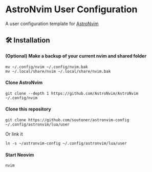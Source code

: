 # AstroNvim User Configuration

A user configuration template for [AstroNvim](https://github.com/AstroNvim/AstroNvim)

## 🛠️ Installation

#### (Optional) Make a backup of your current nvim and shared folder

```shell
mv ~/.config/nvim ~/.config/nvim.bak
mv ~/.local/share/nvim ~/.local/share/nvim.bak
```

#### Clone AstroNvim

```shell
git clone --depth 1 https://github.com/AstroNvim/AstroNvim ~/.config/nvim
```

#### Clone this repository

```shell
git clone https://github.com/soutoner/astronvim-config ~/.config/astronvim/lua/user
```

Or link it

```shell
ln -s ~/astronvim-config ~/.config/astronvim/lua/user
```

#### Start Neovim

```shell
nvim
```
